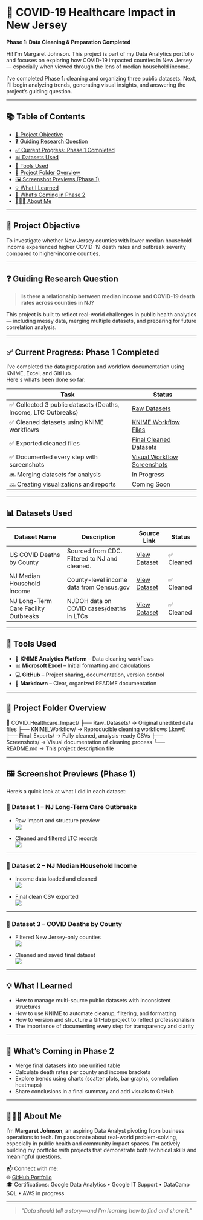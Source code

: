 # 🦠 COVID-19 Healthcare Impact in New Jersey  
**Phase 1: Data Cleaning & Preparation Completed**

Hi! I’m Margaret Johnson. This project is part of my Data Analytics portfolio and focuses on exploring how COVID-19 impacted counties in New Jersey — especially when viewed through the lens of median household income. 

I’ve completed Phase 1: cleaning and organizing three public datasets. Next, I’ll begin analyzing trends, generating visual insights, and answering the project’s guiding question.

---

## 📚 Table of Contents

- [🎯 Project Objective](#-project-objective)
- [❓ Guiding Research Question](#-guiding-research-question)
- [✅ Current Progress: Phase 1 Completed](#-current-progress-phase-1-completed)
- [📊 Datasets Used](#-datasets-used)
- [🧰 Tools Used](#-tools-used)
- [📂 Project Folder Overview](#-project-folder-overview)
- [🖼️ Screenshot Previews (Phase 1)](#️-screenshot-previews-phase-1)
- [💡 What I Learned](#-what-i-learned)
- [🧭 What’s Coming in Phase 2](#-whats-coming-in-phase-2)
- [🙋🏽‍♀️ About Me](#-about-me)

---

## 🎯 Project Objective

To investigate whether New Jersey counties with lower median household income experienced higher COVID-19 death rates and outbreak severity compared to higher-income counties.

---

## ❓ Guiding Research Question

> **Is there a relationship between median income and COVID-19 death rates across counties in NJ?**

This project is built to reflect real-world challenges in public health analytics — including messy data, merging multiple datasets, and preparing for future correlation analysis.

---

## ✅ Current Progress: Phase 1 Completed

I’ve completed the data preparation and workflow documentation using KNIME, Excel, and GitHub.  
Here's what’s been done so far:

| Task | Status |
|------|--------|
| ✅ Collected 3 public datasets (Deaths, Income, LTC Outbreaks) | [Raw Datasets](./Raw_Datasets) |
| ✅ Cleaned datasets using KNIME workflows | [KNIME Workflow Files](./KNIME_Workflow) |
| ✅ Exported cleaned files | [Final Cleaned Datasets](./Final_Exports) |
| ✅ Documented every step with screenshots | [Visual Workflow Screenshots](./Screenshots) |
| 🔜 Merging datasets for analysis | In Progress |
| 🔜 Creating visualizations and reports | Coming Soon |

---

## 📊 Datasets Used

| Dataset Name | Description | Source Link | Status |
|--------------|-------------|-------------|--------|
| US COVID Deaths by County | Sourced from CDC. Filtered to NJ and cleaned. | [View Dataset](https://data.cdc.gov/NCHS/Provisional-COVID-19-Deaths-by-County-and-Race-Hisp/ks3g-spdg) | ✅ Cleaned |
| NJ Median Household Income | County-level income data from Census.gov | [View Dataset](https://data.census.gov/table?q=median+household+income+new+jersey+counties) | ✅ Cleaned |
| NJ Long-Term Care Facility Outbreaks | NJDOH data on COVID cases/deaths in LTCs | [View Dataset](https://www.nj.gov/health/healthfacilities/documents/COVID19/LTCOutbreaksCOVID19.xlsx) | ✅ Cleaned |

---

## 🧰 Tools Used

- 🧩 **KNIME Analytics Platform** – Data cleaning workflows
- 📊 **Microsoft Excel** – Initial formatting and calculations
- 💻 **GitHub** – Project sharing, documentation, version control
- 📝 **Markdown** – Clear, organized README documentation

---

## 📂 Project Folder Overview

📁 COVID_Healthcare_Impact/
├── Raw_Datasets/ → Original unedited data files
├── KNIME_Workflow/ → Reproducible cleaning workflows (.knwf)
├── Final_Exports/ → Fully cleaned, analysis-ready CSVs
├── Screenshots/ → Visual documentation of cleaning process
└── README.md → This project description file

---

## 🖼️ Screenshot Previews (Phase 1)

Here’s a quick look at what I did in each dataset:

### 📁 Dataset 1 – NJ Long-Term Care Outbreaks

- Raw import and structure preview  
  ![](./Screenshots/Dataset_1-NJ%20Long-Term%20Care%20Facility%20Outbreaks/01_Import_LTC_Data_CSV_Reader.png)

- Cleaned and filtered LTC records  
  ![](./Screenshots/Dataset_1-NJ%20Long-Term%20Care%20Facility%20Outbreaks/11_Final_LTC_Cleaned_Table.png)

---

### 📁 Dataset 2 – NJ Median Household Income

- Income data loaded and cleaned  
  ![](./Screenshots/Dataset_2-NJ%20Median%20Household%20Income/03_Rename_Columns_Income.png)

- Final clean CSV exported  
  ![](./Screenshots/Dataset_2-NJ%20Median%20Household%20Income/06_Save_Cleaned_Income_CSV.png)

---

### 📁 Dataset 3 – COVID Deaths by County

- Filtered New Jersey-only counties  
  ![](./Screenshots/Dataset_3-US%20COVID%20Deaths%20by%20County%20(NJ%20Only)/02_Filter_New_Jersey_Rows.png)

- Cleaned and saved final dataset  
  ![](./Screenshots/Dataset_3-US%20COVID%20Deaths%20by%20County%20(NJ%20Only)/06_Save_Cleaned_US_Deaths_CSV.png)

---

## 💡 What I Learned

- How to manage multi-source public datasets with inconsistent structures
- How to use KNIME to automate cleanup, filtering, and formatting
- How to version and structure a GitHub project to reflect professionalism
- The importance of documenting every step for transparency and clarity

---

## 🧭 What’s Coming in Phase 2

- Merge final datasets into one unified table
- Calculate death rates per county and income brackets
- Explore trends using charts (scatter plots, bar graphs, correlation heatmaps)
- Share conclusions in a final summary and add visuals to GitHub

---

## 🙋🏽‍♀️ About Me

I’m **Margaret Johnson**, an aspiring Data Analyst pivoting from business operations to tech. I’m passionate about real-world problem-solving, especially in public health and community impact spaces. I'm actively building my portfolio with projects that demonstrate both technical skills and meaningful questions.

📬 Connect with me:  
🌐 [GitHub Portfolio](https://github.com/Margaret-Johnson-ai)  
🎓 Certifications: Google Data Analytics • Google IT Support • DataCamp SQL • AWS in progress

---

> *“Data should tell a story—and I’m learning how to find and share it.”*
